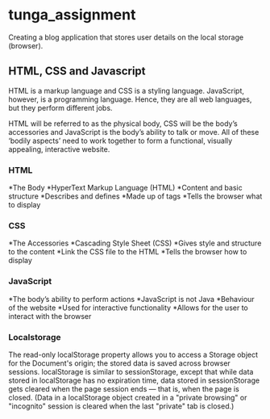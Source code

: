 # tunga_assignment

Creating a blog application that stores user details on the local storage (browser).

## HTML, CSS and Javascript 
 HTML is a markup language and CSS is a styling language. JavaScript, however, is a programming language. Hence, they are all web languages, but they perform different jobs.

 HTML will be referred to as the physical body, CSS will be the body’s accessories and JavaScript is the body’s ability to talk or move. All of these ‘bodily aspects’ need to work together to form a functional, visually appealing, interactive website.

### HTML
*The Body
*HyperText Markup Language (HTML)
*Content and basic structure
*Describes and defines
*Made up of tags
*Tells the browser what to display

### CSS
*The Accessories
*Cascading Style Sheet (CSS)
*Gives style and structure to the content
*Link the CSS file to the HTML
*Tells the browser how to display

### JavaScript

*The body’s ability to perform actions
*JavaScript is not Java
*Behaviour of the website
*Used for interactive functionality
*Allows for the user to interact with the browser

### Localstorage
The read-only localStorage property allows you to access a Storage object for the Document's origin; the stored data is saved across browser sessions. localStorage is similar to sessionStorage, except that while data stored in localStorage has no expiration time, data stored in sessionStorage gets cleared when the page session ends — that is, when the page is closed. (Data in a localStorage object created in a "private browsing" or "incognito" session is cleared when the last "private" tab is closed.)